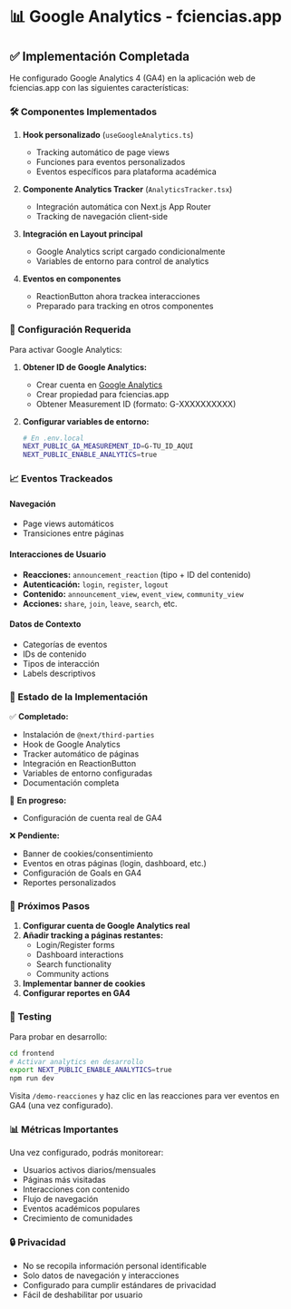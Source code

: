 # 📊 Google Analytics - fciencias.app

## ✅ Implementación Completada

He configurado Google Analytics 4 (GA4) en la aplicación web de fciencias.app con las siguientes características:

### 🛠️ Componentes Implementados

1. **Hook personalizado** (`useGoogleAnalytics.ts`)
   - Tracking automático de page views
   - Funciones para eventos personalizados
   - Eventos específicos para plataforma académica

2. **Componente Analytics Tracker** (`AnalyticsTracker.tsx`)
   - Integración automática con Next.js App Router
   - Tracking de navegación client-side

3. **Integración en Layout principal**
   - Google Analytics script cargado condicionalmente
   - Variables de entorno para control de analytics

4. **Eventos en componentes**
   - ReactionButton ahora trackea interacciones
   - Preparado para tracking en otros componentes

### 🔧 Configuración Requerida

Para activar Google Analytics:

1. **Obtener ID de Google Analytics:**
   - Crear cuenta en [Google Analytics](https://analytics.google.com/)
   - Crear propiedad para fciencias.app
   - Obtener Measurement ID (formato: G-XXXXXXXXXX)

2. **Configurar variables de entorno:**
   ```bash
   # En .env.local
   NEXT_PUBLIC_GA_MEASUREMENT_ID=G-TU_ID_AQUI
   NEXT_PUBLIC_ENABLE_ANALYTICS=true
   ```

### 📈 Eventos Trackeados

#### Navegación
- Page views automáticos
- Transiciones entre páginas

#### Interacciones de Usuario
- **Reacciones:** `announcement_reaction` (tipo + ID del contenido)
- **Autenticación:** `login`, `register`, `logout`
- **Contenido:** `announcement_view`, `event_view`, `community_view`
- **Acciones:** `share`, `join`, `leave`, `search`, etc.

#### Datos de Contexto
- Categorías de eventos
- IDs de contenido
- Tipos de interacción
- Labels descriptivos

### 🚀 Estado de la Implementación

✅ **Completado:**
- Instalación de `@next/third-parties`
- Hook de Google Analytics
- Tracker automático de páginas
- Integración en ReactionButton
- Variables de entorno configuradas
- Documentación completa

🔄 **En progreso:**
- Configuración de cuenta real de GA4

❌ **Pendiente:**
- Banner de cookies/consentimiento
- Eventos en otras páginas (login, dashboard, etc.)
- Configuración de Goals en GA4
- Reportes personalizados

### 📝 Próximos Pasos

1. **Configurar cuenta de Google Analytics real**
2. **Añadir tracking a páginas restantes:**
   - Login/Register forms
   - Dashboard interactions
   - Search functionality
   - Community actions
3. **Implementar banner de cookies**
4. **Configurar reportes en GA4**

### 🧪 Testing

Para probar en desarrollo:
```bash
cd frontend
# Activar analytics en desarrollo
export NEXT_PUBLIC_ENABLE_ANALYTICS=true
npm run dev
```

Visita `/demo-reacciones` y haz clic en las reacciones para ver eventos en GA4 (una vez configurado).

### 📊 Métricas Importantes

Una vez configurado, podrás monitorear:
- Usuarios activos diarios/mensuales
- Páginas más visitadas
- Interacciones con contenido
- Flujo de navegación
- Eventos académicos populares
- Crecimiento de comunidades

### 🔒 Privacidad

- No se recopila información personal identificable
- Solo datos de navegación y interacciones
- Configurado para cumplir estándares de privacidad
- Fácil de deshabilitar por usuario
